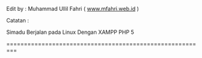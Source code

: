Edit by : Muhammad Ullil Fahri ( www.mfahri.web.id )

Catatan :

Simadu Berjalan pada Linux Dengan XAMPP PHP 5

=========================================================


